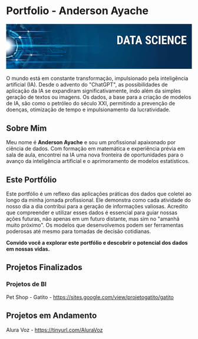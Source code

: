 # Portfolio - Anderson Ayache

![Screenshot](image.png)


O mundo está em constante transformação, impulsionado pela inteligência artificial (IA). Desde o advento do "ChatGPT", as possibilidades de aplicação da IA se expandiram significativamente, indo além da simples geração de textos ou imagens. Os dados, a base para a criação de modelos de IA, são como o petróleo do século XXI, permitindo a prevenção de doenças, otimização de tempo e impulsionamento da lucratividade.

## Sobre Mim

Meu nome é **Anderson Ayache** e sou um profissional apaixonado por ciência de dados. Com formação em matemática e experiência prévia em sala de aula, encontrei na IA uma nova fronteira de oportunidades para o avanço da inteligência artificial e o aprimoramento de modelos estatísticos.

## Este Portfólio

Este portfólio é um reflexo das aplicações práticas dos dados que coletei ao longo da minha jornada profissional. Ele demonstra como cada atividade do nosso dia a dia contribui para a geração de informações valiosas. Acredito que compreender e utilizar esses dados é essencial para guiar nossas ações futuras, não apenas em um futuro distante, mas sim no "amanhã muito próximo". Os modelos que desenvolvemos podem ser ferramentas poderosas até mesmo para tomadas de decisão cotidianas.

**Convido você a explorar este portfólio e descobrir o potencial dos dados em nossas vidas.**


## Projetos Finalizados
### Projetos de BI
Pet Shop - Gatito - https://sites.google.com/view/projetogatito/gatito

## Projetos em Andamento
Alura Voz - https://tinyurl.com/AluraVoz

